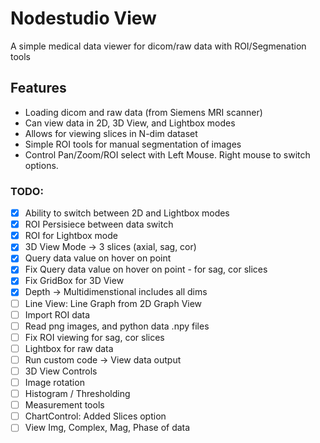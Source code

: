 # Nodestudio View

A simple medical data viewer for dicom/raw data with ROI/Segmenation tools

## Features

- Loading dicom and raw data (from Siemens MRI scanner)
- Can view data in 2D, 3D View, and Lightbox modes
- Allows for viewing slices in N-dim dataset 
- Simple ROI tools for manual segmentation of images
- Control Pan/Zoom/ROI select with Left Mouse. Right mouse to switch options.

### TODO:

* [x] Ability to switch between 2D and Lightbox modes 
* [x] ROI Persisiece between data switch
* [x] ROI for Lightbox mode 
* [x] 3D View Mode -> 3 slices (axial, sag, cor)
* [x] Query data value on hover on point
* [x] Fix Query data value on hover on point - for sag, cor slices
* [x] Fix GridBox for 3D View
* [x] Depth -> Multidimenstional includes all dims 
* [ ] Line View: Line Graph from 2D Graph View
* [ ] Import ROI data
* [ ] Read png images, and python data .npy files
* [ ] Fix ROI viewing for sag, cor slices
* [ ] Lightbox for raw data 
* [ ] Run custom code -> View data output 
* [ ] 3D View Controls 
* [ ] Image rotation
* [ ] Histogram / Thresholding 
* [ ] Measurement tools
* [ ] ChartControl: Added Slices option
* [ ] View Img, Complex, Mag, Phase of data 